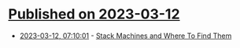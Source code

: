 # [Published on 2023-03-12](index.md)

* [2023-03-12, 07:10:01](https://lobste.rs/s/rk8351/stack_machines_where_find_them) - [Stack Machines and Where To Find Them](https://zdimension.fr/stack-machines-and-where-to-find-them/)
